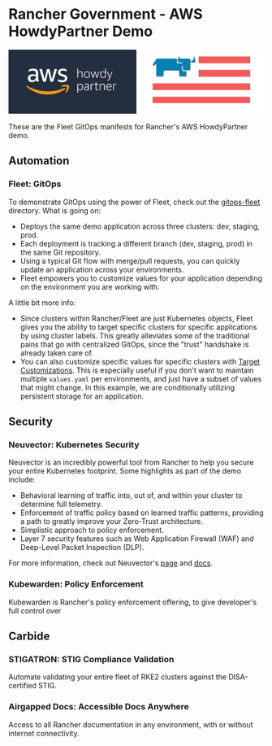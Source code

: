 # Rancher Government - AWS HowdyPartner Demo

![Howdy Partner - Rancher Government](static/howdypartner-rfed.png
)

These are the Fleet GitOps manifests for Rancher's AWS HowdyPartner demo.

## Automation
### Fleet: GitOps

To demonstrate GitOps using the power of Fleet, check out the [gitops-fleet](automation/gitops-fleet) directory. What is going on:

* Deploys the same demo application across three clusters: dev, staging, prod.
* Each deployment is tracking a different branch (dev, staging, prod) in the same Git repository.
* Using a typical Git flow with merge/pull requests, you can quickly update an application across your environments.
* Fleet empowers you to customize values for your application depending on the environment you are working with.

A little bit more info:

* Since clusters within Rancher/Fleet are just Kubernetes objects, Fleet gives you the ability to target specific clusters for specific applications by using cluster labels. This greatly alleviates some of the traditional pains that go with centralized GitOps, since the "trust" handshake is already taken care of.
* You can also customize specific values for specific clusters with [Target Customizations](https://fleet.rancher.io/gitrepo-targets#customization-per-cluster). This is especially useful if you don't want to maintain multiple `values.yaml` per environments, and just have a subset of values that might change. In this example, we are conditionally utilizing persistent storage for an application.

## Security

### Neuvector: Kubernetes Security

Neuvector is an incredibly powerful tool from Rancher to help you secure your entire Kubernetes footprint. Some highlights as part of the demo include:

* Behavioral learning of traffic into, out of, and within your cluster to determine full telemetry.
* Enforcement of traffic policy based on learned traffic patterns, providing a path to greatly improve your Zero-Trust architecture.
* Simplistic approach to policy enforcement.
* Layer 7 security features such as Web Application Firewall (WAF) and Deep-Level Packet Inspection (DLP).

For more information, check out Neuvector's [page](https://www.suse.com/neuvector/) and [docs](https://open-docs.neuvector.com/).

### Kubewarden: Policy Enforcement

Kubewarden is Rancher's policy enforcement offering, to give developer's full control over

## Carbide

### STIGATRON: STIG Compliance Validation

Automate validating your entire fleet of RKE2 clusters against the DISA-certified STIG. 

### Airgapped Docs: Accessible Docs Anywhere

Access to all Rancher documentation in any environment, with or without internet connectivity.
